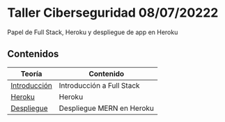 # Taller Ciberseguridad 08/07/20222

Papel de Full Stack, Heroku y despliegue de app en Heroku

## Contenidos

| Teoría | Contenido |
| ------------ | ------------- |
| [Introducción](./teoria/introduccion.md) | Introducción a Full Stack  |
| [Heroku](./teoria/heroku.md) | Heroku  |
| [Despliegue](./teoria/despliegue.md) | Despliegue MERN en Heroku |
